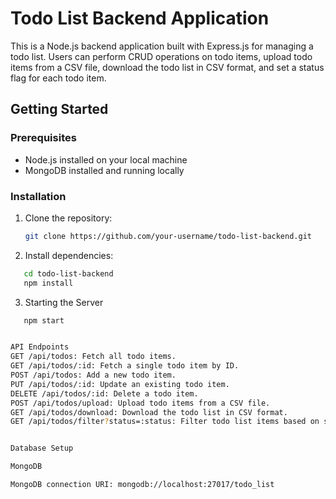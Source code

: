 # Todo List Backend Application

This is a Node.js backend application built with Express.js for managing a todo list. Users can perform CRUD operations on todo items, upload todo items from a CSV file, download the todo list in CSV format, and set a status flag for each todo item.

## Getting Started

### Prerequisites

- Node.js installed on your local machine
- MongoDB installed and running locally

### Installation

1. Clone the repository:

   ```bash
   git clone https://github.com/your-username/todo-list-backend.git

   ```

2. Install dependencies:

 ```bash
    cd todo-list-backend
    npm install

  ```
3. Starting the Server
 ```bash
    npm start


API Endpoints
GET /api/todos: Fetch all todo items.
GET /api/todos/:id: Fetch a single todo item by ID.
POST /api/todos: Add a new todo item.
PUT /api/todos/:id: Update an existing todo item.
DELETE /api/todos/:id: Delete a todo item.
POST /api/todos/upload: Upload todo items from a CSV file.
GET /api/todos/download: Download the todo list in CSV format.
GET /api/todos/filter?status=:status: Filter todo list items based on status.


Database Setup

MongoDB 

MongoDB connection URI: mongodb://localhost:27017/todo_list